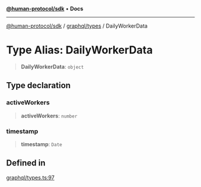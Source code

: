 [**@human-protocol/sdk**](../../../README.md) • **Docs**

***

[@human-protocol/sdk](../../../modules.md) / [graphql/types](../README.md) / DailyWorkerData

# Type Alias: DailyWorkerData

> **DailyWorkerData**: `object`

## Type declaration

### activeWorkers

> **activeWorkers**: `number`

### timestamp

> **timestamp**: `Date`

## Defined in

[graphql/types.ts:97](https://github.com/humanprotocol/human-protocol/blob/9ddd51f9c9a3ec97c56d6ffbca5fe9048b9ea0f8/packages/sdk/typescript/human-protocol-sdk/src/graphql/types.ts#L97)
